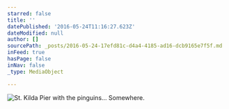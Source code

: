 ```yaml
---
starred: false
title: ''
datePublished: '2016-05-24T11:16:27.623Z'
dateModified: null
author: []
sourcePath: _posts/2016-05-24-17efd81c-d4a4-4185-ad16-dcb9165e7f5f.md
inFeed: true
hasPage: false
inNav: false
_type: MediaObject

---
```

![St. Kilda Pier with the pinguins... Somewhere. ](https://the-grid-user-content.s3-us-west-2.amazonaws.com/4cfc8a95-0b11-4460-ac15-457a0eb6a7e4.jpg)